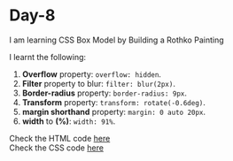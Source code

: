 # Day-8
I am learning CSS Box Model by Building a Rothko Painting

I learnt the following: 

1. **Overflow** property: `overflow: hidden`.
2. **Filter** property to blur: `filter: blur(2px)`.
3. **Border-radius** property: `border-radius: 9px`.  
4. **Transform** property: `transform: rotate(-0.6deg)`.
5. **margin shorthand** property: `margin: 0 auto 20px`.  
6. **width** to **(%)**: `width: 91%`.  


Check the HTML code [here](./fullcode.html)  
Check the CSS code [here](./full-code.css) 